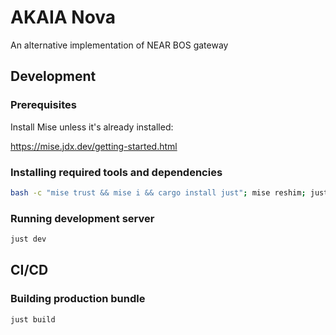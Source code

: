 # AKAIA Nova

An alternative implementation of NEAR BOS gateway

## Development

### Prerequisites

Install Mise unless it's already installed:

<https://mise.jdx.dev/getting-started.html>

### Installing required tools and dependencies

```sh
bash -c "mise trust && mise i && cargo install just"; mise reshim; just setup
```

### Running development server

```sh
just dev
```

## CI/CD

### Building production bundle

```sh
just build
```
